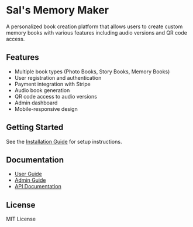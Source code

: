 # Sal's Memory Maker

A personalized book creation platform that allows users to create custom memory books with various features including audio versions and QR code access.

## Features

- Multiple book types (Photo Books, Story Books, Memory Books)
- User registration and authentication
- Payment integration with Stripe
- Audio book generation
- QR code access to audio versions
- Admin dashboard
- Mobile-responsive design

## Getting Started

See the [Installation Guide](docs/installation.md) for setup instructions.

## Documentation

- [User Guide](docs/user-guide/README.md)
- [Admin Guide](docs/admin-guide/README.md)
- [API Documentation](docs/api/README.md)

## License

MIT License
